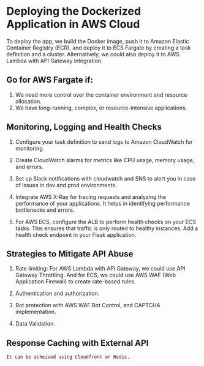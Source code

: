 # Deploying the Dockerized Application in AWS Cloud

To deploy the app, we build the Docker image, push it to Amazon Elastic Container Registry (ECR), and deploy it to ECS Fargate by creating a task definition and a cluster. Alternatively, we could also deploy it to AWS Lambda with API Gateway integration.

## Go for AWS Fargate if:

1. We need more control over the container environment and resource allocation.
2. We have long-running, complex, or resource-intensive applications.

## Monitoring, Logging and Health Checks

1. Configure your task definition to send logs to Amazon CloudWatch for monitoring.

2. Create CloudWatch alarms for metrics like CPU usage, memory usage, and errors.

3. Set up Slack notifications with cloudwatch and SNS to alert you in case of issues in dev and prod environments.

4. Integrate AWS X-Ray for tracing requests and analyzing the performance of your applications. It helps in identifying performance bottlenecks and errors.

5. For AWS ECS, configure the ALB to perform health checks on your ECS tasks. This ensures that traffic is only routed to healthy instances. Add a health check endpoint in your Flask application.


## Strategies to Mitigate API Abuse

1. Rate limiting: For AWS Lambda with API Gateway, we could use API Gateway Throttling. And for ECS, we could use AWS WAF (Web Application Firewall) to create rate-based rules.

2. Authentication and authorization.

3. Bot protection with AWS WAF Bot Control, and CAPTCHA implementation.

4. Data Validation.

## Response Caching with External API

    It can be acheived using Cloudfront or Redis.



